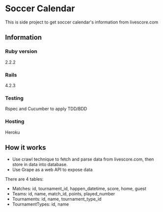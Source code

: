 # Soccer Calendar

This is side project to get soccer calendar's information from livescore.com

## Information

### Ruby version
2.2.2

### Rails
4.2.3

### Testing
Rspec and Cucumber to apply TDD/BDD

### Hosting
Heroku

## How it works
- Use crawl technique to fetch and parse data from livescore.com, then store in data into database.
- Use Grape as a web API to expose data

There are 4 tables:
- Matches: id, tournament_id, happen_datetime, score, home, guest
- Teams: id, name, match_id, points, played_number
- Tournaments: id, name, tournament_type_id
- TournamentTypes: id, name
